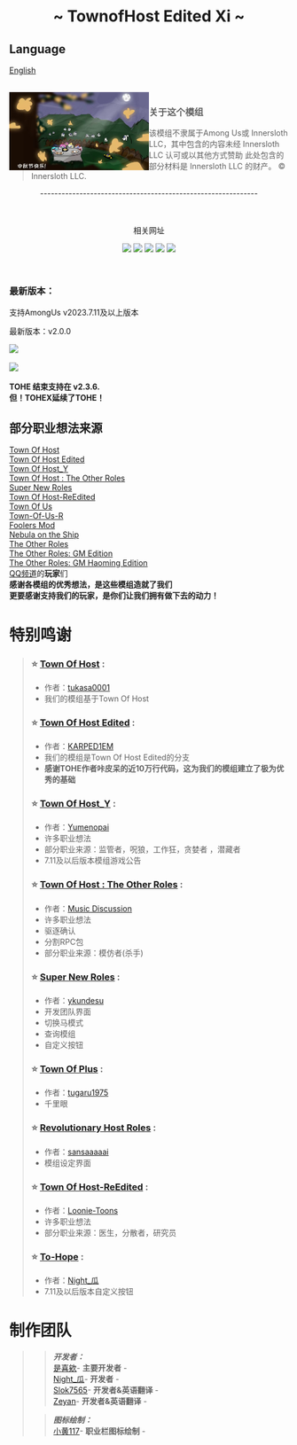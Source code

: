 
<h1 align="center">~ TownofHost Edited Xi ~</h1>

## Language
[English](https://github.com/TOHEX-Official/TownOfHostEdited-Xi/blob/TOHEXG/README-EN.md)


<br>
<img align="left" alt="Cover" src="Resources/Images/TOHEXI-BG.jpg" width="50%" height="auto" /> 
<p align="right">
  
> ### 关于这个模组
>
> 该模组不隶属于Among Us或 Innersloth LLC，其中包含的内容未经 Innersloth LLC 认可或以其他方式赞助 此处包含的部分材料是 Innersloth LLC 的财产。 © Innersloth LLC.
>
<p align="center">
  -------------------------------------------------------------
<p align="center">
 <br>
  <br>
  相关网址
  
<p align="center">
<a href="https://gitee.com/xigua_ya/tohex/" target="_blank"><img src="https://img.shields.io/badge/Gitee%20-%231DA1F2.svg?&style=for-the-badge&logo=gitee&logoColor=white&color=FFA500"/></a>
<a href="https://github.com/TOHEX-Official/TownOfHostEdited-Xi" target="_blank"><img src="https://img.shields.io/badge/GitHub%20-%231DA1F2.svg?&style=for-the-badge&logo=github&logoColor=white&color=000000"/></a>
<a href="https://discord.gg/WKYdzxKhNm" target="_blank"><img src="https://img.shields.io/badge/Discord%20-%231DA1F2.svg?&style=for-the-badge&logo=discord&logoColor=white&color=4169E1"/></a>
<a href=“http://qm.qq.com/cgi-bin/qm/qr?_wv=1027&k=p8wYbtOjTOl5nDnEtvq0y1xIVoCHj55u&authKey=R8pD2vAr2s%2BGrA0KqhodgOZ0aScwbsT%2F9dqqz4TF%2FYFtMCaNeOQ4R28Mo476wjzp&noverify=0&group_code=704560281" target="_blank"><img src="https://img.shields.io/badge/QQ%20-%231DA1F2.svg?&style=for-the-badge&logo=TencentQQ&logoColor=black&color=FFFFFF"/></a>
<a href="https://pd.qq.com/s/1la0nbwal" target="_blank"><img src="https://img.shields.io/badge/QQ频道%20-%231DA1F2.svg?&style=for-the-badge&logo=TencentQQ&logoColor=black&color=FFFFFF"/></a>

<p align="center">
  
<br>
  
### 最新版本：
支持AmongUs v2023.7.11及以上版本

最新版本：v2.0.0

<a href="https://gitee.com/xigua_ya/tohex/releases/latest" target="_blank"><img src="https://img.shields.io/badge/Gitee获取新版本%20-%231DA1F2.svg?&style=for-the-badge&logo=gitee&logoColor=white&color=FFA500"/></a>

<a href="https://github.com/TOHEX-Official/TownOfHostEdited-Xi/releases/latest" target="_blank"><img src="https://img.shields.io/badge/GitHub 获取新版本%20-%231DA1F2.svg?&style=for-the-badge&logo=github&logoColor=white&color=000000"/></a>

**TOHE 结束支持在 v2.3.6.** <br>
**但！TOHEX延续了TOHE！**


## 部分职业想法来源

[Town Of Host](https://github.com/tukasa0001/TownOfHost)<br>
[Town Of Host Edited](https://github.com/KARPED1EM/TownOfHostEdited)<br>
[Town Of Host_Y](https://github.com/Yumenopai/TownOfHost_Y)<br>
[Town Of Host : The Other Roles](https://github.com/music-discussion/TownOfHost-TheOtherRoles)<br>
[Super New Roles](https://github.com/ykundesu/SuperNewRoles)<br>
[Town Of Host-ReEdited](https://github.com/Loonie-Toons/TownOfHost-ReEdited)<br>
[Town Of Us](https://github.com/Loonie-Toons/TownOfHost-ReEdited)<br>
[Town-Of-Us-R](https://github.com/eDonnes124/Town-Of-Us-R)<br>
[Foolers Mod](https://github.com/MengTube/Foolers-Mod)<br>
[Nebula on the Ship](https://github.com/Dolly1016/Nebula)<br>
[The Other Roles](https://github.com/TheOtherRolesAU/TheOtherRoles)<br>
[The Other Roles: GM Edition](https://github.com/yukinogatari/TheOtherRoles-GM)<br>
[The Other Roles: GM Haoming Edition](https://github.com/haoming37/TheOtherRoles-GM-Haoming)<br>
[QQ频道](https://pd.qq.com/s/1la0nbwal)的**玩家**们<br>
**感谢各模组的优秀想法，是这些模组造就了我们**<br>
**更要感谢支持我们的玩家，是你们让我们拥有做下去的动力！**

# 特别鸣谢

>
>### :star: [Town Of Host](https://github.com/tukasa0001/TownOfHost) :
>
> - 作者：[tukasa0001](https://github.com/tukasa0001)
> - 我们的模组基于Town Of Host
>
>### :star: [Town Of Host Edited](https://github.com/KARPED1EM/TownOfHostEdited) :
> 
> - 作者：[KARPED1EM](https://github.com/KARPED1EM)
> - 我们的模组是Town Of Host Edited的分支
> - **感谢TOHE作者咔皮呆的近10万行代码，这为我们的模组建立了极为优秀的基础**
>
>### :star: [Town Of Host_Y](https://github.com/Yumenopai/TownOfHost_Y) :
> 
> - 作者：[Yumenopai](https://github.com/Yumenopai)
> - 许多职业想法
> - 部分职业来源：监管者，呪狼，工作狂，贪婪者 ，潜藏者
> - 7.11及以后版本模组游戏公告
>
>### :star: [Town Of Host : The Other Roles](https://github.com/music-discussion/TownOfHost-TheOtherRoles) :
>
> - 作者：[Music Discussion](https://github.com/music-discussion)
> - 许多职业想法
> - 驱逐确认
> - 分割RPC包
> - 部分职业来源：模仿者(杀手)
>
>### :star: [Super New Roles](https://github.com/ykundesu/SuperNewRoles) :
> 
> - 作者：[ykundesu](https://github.com/ykundesu)
> - 开发团队界面
> - 切换马模式 
> - 查询模组
> - 自定义按钮
>
>### :star: [Town Of Plus](https://github.com/tugaru1975/TownOfPlus) :
> 
> - 作者：[tugaru1975](https://github.com/tugaru1975)
> - 千里眼
>
>### :star: [Revolutionary Host Roles](https://github.com/sansaaaaai/Revolutionary-host-roles) :
> 
> - 作者：[sansaaaaai](https://github.com/sansaaaaai)
> - 模组设定界面
>  
>### :star: [Town Of Host-ReEdited](https://github.com/Loonie-Toons/TownOfHost-ReEdited) :
> 
> - 作者：[Loonie-Toons](https://github.com/Loonie-Toons)
> - 许多职业想法
> - 部分职业来源：医生，分散者，研究员
>  
>### :star: [To-Hope](https://gitee.com/xigua_ya/to-hope) :
> 
> - 作者：[Night_瓜](https://gitee.com/xigua_ya)
> - 7.11及以后版本自定义按钮
> 
# 制作团队

>> ***开发者：***<BR>
>[是喜欸]()- **主要开发者** -<br>
>[Night_瓜]()- **开发者** -<br>
>[Slok7565](https://github.com/Slok7565)- **开发者&英语翻译** -<br>
>[Zeyan]()- **开发者&英语翻译** -<br>
>
>> ***图标绘制：***<BR>
>[小黄117]()- **职业栏图标绘制** -<br>
